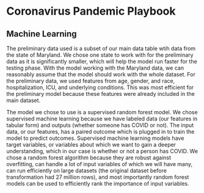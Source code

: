 # Coronavirus Pandemic Playbook

## Machine Learning

The preliminary data used is a subset of our main data table wtih data from the state of Maryland. We chose one state to work with for the preliminary data as it is significantly smaller, which will help the model run faster for the testing phase. With the model working with the Maryland data, we can reasonably assume that the model should work with the whole dataset. For the preliminary data, we used features from age, gender, and race, hospitalization, ICU, and underlying conditions. This was most efficient for the preliminary model because these features were already included in the main dataset. 

The model we chose to use is a supervised random forest model. We chose supervised machine learning because we have labeled data (our features in tabular form) and outputs (whether someone has COVID or not). The input data, or our features, has a paired outcome which is plugged in to train the model to predict outcomes. Supervised machine learning models have target variables, or variables about which we want to gain a deeper understanding, which in our case is whether or not a person has COVID. We chose a random forest algorithm because they are robust against overfitting, can handle a lot of input variables of which we will have many, can run efficiently on large datasets (the original dataset before transformation had 27 million rows), and most importantly random forest models can be used to efficiently rank the importance of input variables.
